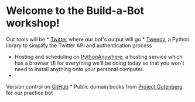 Welcome to the Build-a-Bot workshop!
=======
Our tools will be
* 
[Twitter](http://www.twitter.com) where our bot's output will go
* 
[Tweepy](http://www.tweepy.org/), a Python library to simplify the Twitter API and authentication process
* Hosting and scheduling on
[PythonAnywhere](https://www.pythonanywhere.com), a hosting service which has a browser UI for everything we'll be doing today so that you won't need to install anything onto your personal computer.
* 
Version control on [GitHub](https://github.com/)
* 
Public domain books from [Project Gutenberg](https://www.gutenberg.org/) for our practice bot